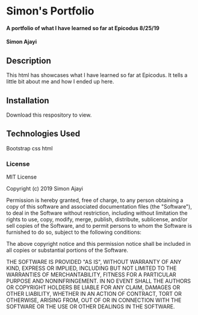 # Simon's Portfolio

#### A portfolio of what I have learned so far at Epicodus 8/25/19

#### Simon Ajayi

## Description

This html has showcases what I have learned so far at Epicodus. It tells a little bit about me and how I ended up here.

## Installation

Download this respository to view.

## Technologies Used
Bootstrap
css
html

### License
MIT License

Copyright (c) 2019 Simon Ajayi

Permission is hereby granted, free of charge, to any person obtaining a copy
of this software and associated documentation files (the "Software"), to deal
in the Software without restriction, including without limitation the rights
to use, copy, modify, merge, publish, distribute, sublicense, and/or sell
copies of the Software, and to permit persons to whom the Software is
furnished to do so, subject to the following conditions:

The above copyright notice and this permission notice shall be included in all
copies or substantial portions of the Software.

THE SOFTWARE IS PROVIDED "AS IS", WITHOUT WARRANTY OF ANY KIND, EXPRESS OR
IMPLIED, INCLUDING BUT NOT LIMITED TO THE WARRANTIES OF MERCHANTABILITY,
FITNESS FOR A PARTICULAR PURPOSE AND NONINFRINGEMENT. IN NO EVENT SHALL THE
AUTHORS OR COPYRIGHT HOLDERS BE LIABLE FOR ANY CLAIM, DAMAGES OR OTHER
LIABILITY, WHETHER IN AN ACTION OF CONTRACT, TORT OR OTHERWISE, ARISING FROM,
OUT OF OR IN CONNECTION WITH THE SOFTWARE OR THE USE OR OTHER DEALINGS IN THE
SOFTWARE.